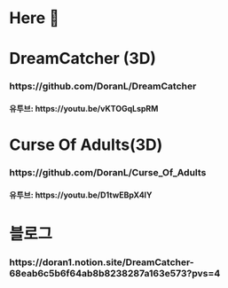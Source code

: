 <H1>Here 👋</H1>
<H1>DreamCatcher (3D)</H1>
<H3>https://github.com/DoranL/DreamCatcher</H3>
<H4>유투브: https://youtu.be/vKTOGqLspRM</H4>
<H1>Curse Of Adults(3D)</H1>
<H3>https://github.com/DoranL/Curse_Of_Adults</H3>
<H4>유투브: https://youtu.be/D1twEBpX4lY</H4>
<H1>블로그</H1>
<H3>https://doran1.notion.site/DreamCatcher-68eab6c5b6f64ab8b8238287a163e573?pvs=4</H3>
<!--
**DoranL/DoranL** is a ✨ _special_ ✨ repository because its `README.md` (this file) appears on your GitHub profile.

Here are some ideas to get you started:

- 🔭 I’m currently working on ...
- 🌱 I’m currently learning ...
- 👯 I’m looking to collaborate on ...
- 🤔 I’m looking for help with ...
- 💬 Ask me about ...
- 📫 How to reach me: ...
- 😄 Pronouns: ...
- ⚡ Fun fact: ...
-->
